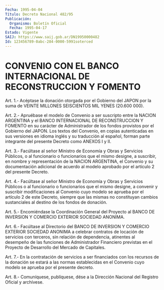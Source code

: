 ```yaml
---
Fecha: 1995-04-04
Título: Decreto Nacional 482/95
Publicación:
  Organismo: Boletín Oficial
  Fecha: 1995-04-17
Estado: Vigente
SAIJ: https://www.saij.gob.ar/DN19950000482
Id: 123456789-0abc-284-0000-5991soterced
---
```

# CONVENIO CON EL BANCO INTERNACIONAL DE RECONSTRUCCION Y FOMENTO

<a id="1"></a>
Art.  1.-  Acéptase  la  donación otorgada por el Gobierno del JAPON por la suma de VEINTE MILLONES  SEISCIENTOS MIL YENES (20.600 000).

<a id="2"></a>
Art. 2.- Apruébase el modelo de Convenio a ser suscripto entre la NACION  ARGENTINA  y  el BANCO INTERNACIONAL DE RECONSTRUCCION Y FOMENTO en su carácter de  Administrador  de  los  fondos provistos por  el  Gobierno  del  JAPON. Los textos del Convenio,  en  copias autenticadas en sus versiones  en  idioma inglés y su traducción al español, forman parte integrante del  presente  Decreto como ANEXOS I y II.

<a id="3"></a>
Art.  3.-  Facúltase  al  señor Ministro de Economía y Obras y Servicios Públicos, o al funcionario  o  funcionarios  que el mismo designe,  a  suscribir,  en  nombre  y  representación de la NACION ARGENTINA, el Convenio y su documentación  adicional  de acuerdo al modelo aprobado por el artículo 2 del presente Decreto.

<a id="4"></a>
Art.  4.-  Facúltase  al  señor Ministro de Economía y Obras y Servicios Públicos o al funcionario  o  funcionarios  que  el mismo designe,  a  convenir  y  suscribir modificaciones al Convenio cuyo modelo se aprueba por el artículo  2  de  este Decreto, siempre que las mismas no constituyan cambios sustanciales  al  destino  de los fondos de donación.

<a id="5"></a>
Art.  5.- Encomiéndase la Coordinación General del Proyecto al BANCO  DE  INVERSION    Y    COMERCIO  EXTERIOR  SOCIEDAD  ANONIMA.

<a id="6"></a>
Art.  6.-  Facúltase  al  Directorio  del BANCO DE INVERSION Y COMERCIO  EXTERIOR  SOCIEDAD  ANONIMA  a  celebrar    contratos  de locación  de  servicios  con terceros, sin relación de dependencia, atinentes  al  desempeño  de    las    funciones  de  Administrador Financiero previstas en el Proyecto de Desarrollo  del  Mercado  de Capitales.

<a id="7"></a>
Art. 7.- En la contratación de servicios a ser financiados con los recursos  de la donación se estará a las normas establecidas en el  Convenio cuyo  modelo  se  aprueba  por  el  presente  decreto.

<a id="8"></a>
Art. 8.- Comuníquese, publíquese, dése a la Dirección Nacional del Registro Oficial y archívese.